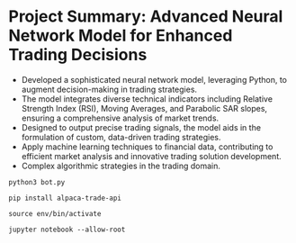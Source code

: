 # Project Summary: Advanced Neural Network Model for Enhanced Trading Decisions

- Developed a sophisticated neural network model, leveraging Python, to augment decision-making in trading strategies.
- The model integrates diverse technical indicators including Relative Strength Index (RSI), Moving Averages, and Parabolic SAR slopes, ensuring a comprehensive analysis of market trends.
- Designed to output precise trading signals, the model aids in the formulation of custom, data-driven trading strategies.
- Apply machine learning techniques to financial data, contributing to efficient market analysis and innovative trading solution development.
- Complex algorithmic strategies in the trading domain.

`python3 bot.py`

`pip install alpaca-trade-api`



`source env/bin/activate`

`jupyter notebook --allow-root`